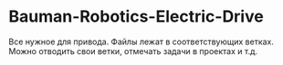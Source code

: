 # Bauman-Robotics-Electric-Drive
Все нужное для привода. Файлы лежат в соответствующих ветках. Можно отводить свои ветки, отмечать задачи в проектах и т.д.
